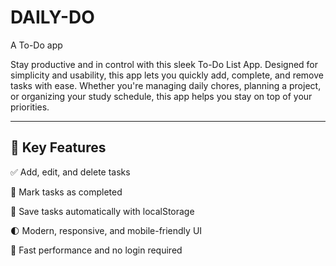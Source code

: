 # DAILY-DO
A To-Do app

Stay productive and in control with this sleek To-Do List App.
Designed for simplicity and usability, this app lets you quickly add, complete, and remove tasks with ease. Whether you're managing daily chores, planning a project, or organizing your study schedule, this app helps you stay on top of your priorities.


---

## 🎯 **Key Features**

✅ Add, edit, and delete tasks

🎯 Mark tasks as completed

💾 Save tasks automatically with localStorage

🌓 Modern, responsive, and mobile-friendly UI

🚀 Fast performance and no login required

